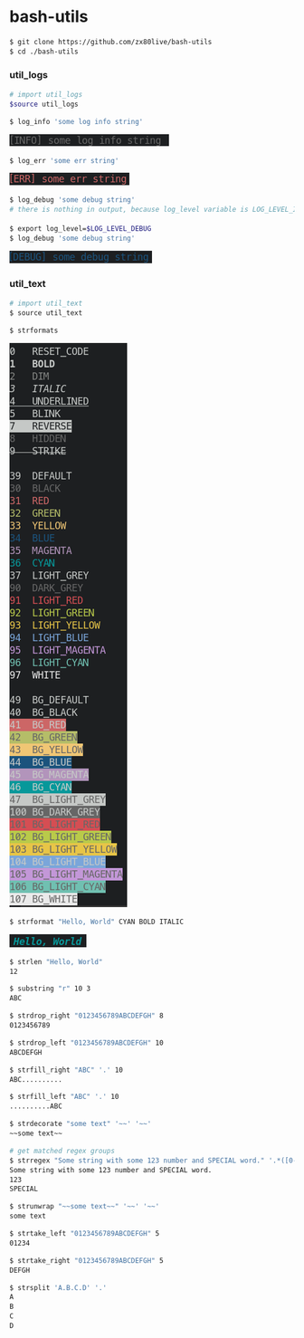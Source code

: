# bash-utils

```bash
$ git clone https://github.com/zx80live/bash-utils
$ cd ./bash-utils

```

### util_logs

```bash
# import util_logs
$source util_logs
```

```bash
$ log_info 'some log info string'
```

![image-20201109210636121](https://raw.githubusercontent.com/zx80live/zx80live.github.io/master/img/bash-utils/log_info_example_1.png)

```bash
$ log_err 'some err string'
```

![image-20201109210744075](https://raw.githubusercontent.com/zx80live/zx80live.github.io/master/img/bash-utils/log_err_example_1.png)

```bash
$ log_debug 'some debug string'
# there is nothing in output, because log_level variable is LOG_LEVEL_INFO by default

$ export log_level=$LOG_LEVEL_DEBUG
$ log_debug 'some debug string'
```

![image-20201109211020220](https://raw.githubusercontent.com/zx80live/zx80live.github.io/master/img/bash-utils/log_debug_example_1.png)

### util_text

```bash
# import util_text
$ source util_text
```



```bash
$ strformats
```



![image-20201109202710823](https://raw.githubusercontent.com/zx80live/zx80live.github.io/master/img/bash-utils/strformats_example_1.png)

```bash
$ strformat "Hello, World" CYAN BOLD ITALIC
```

![image-20201109203059108](https://raw.githubusercontent.com/zx80live/zx80live.github.io/master/img/bash-utils/strformat_example_1.png)

```bash
$ strlen "Hello, World"
12
```

```bash
$ substring "r" 10 3
ABC
```

```bash
$ strdrop_right "0123456789ABCDEFGH" 8
0123456789
```

```bash
$ strdrop_left "0123456789ABCDEFGH" 10
ABCDEFGH
```

```bash
$ strfill_right "ABC" '.' 10
ABC..........
```

```bash
$ strfill_left "ABC" '.' 10
..........ABC
```

```bash
$ strdecorate "some text" '~~' '~~'
~~some text~~
```

```bash
# get matched regex groups
$ strregex "Some string with some 123 number and SPECIAL word." '.*([0-9]{3}).*(SPECIAL).*'
Some string with some 123 number and SPECIAL word.
123
SPECIAL
```

```bash
$ strunwrap "~~some text~~" '~~' '~~'
some text
```

```bash
$ strtake_left "0123456789ABCDEFGH" 5
01234
```

```bash
$ strtake_right "0123456789ABCDEFGH" 5
DEFGH
```

```bash
$ strsplit 'A.B.C.D' '.'
A
B
C
D
```
